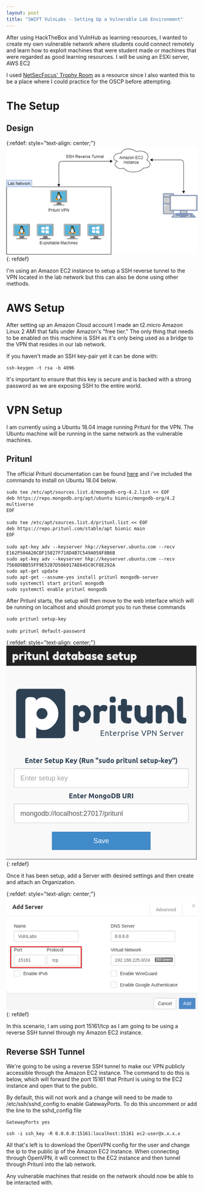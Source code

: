 ```yaml
---
layout: post
title: "SWIFT VulnLabs - Setting Up a Vulnerable Lab Environment"
---
```


After using HackTheBox and VulnHub as learning resources, I wanted to create my own vulnerable network where students could connect remotely and learn how to exploit machines that were student made or machines that were regarded as good learning resources. I will be using an ESXi server, AWS EC2

I used [NetSecFocus' Trophy Room][vm-list] as a resource since I also wanted this to be a place where I could practice for the OSCP before attempting. 

# [](#header-1)The Setup

## Design
{:refdef: style="text-align: center;"}
![asset](/assets/img/svl_topology.png)
{: refdef}

I'm using an Amazon EC2 instance to setup a SSH reverse tunnel to the VPN located in the lab network but this can also be done using other methods.

# [](#header-2)AWS Setup

After setting up an Amazon Cloud account I made an t2.micro Amazon Linux 2 AMI that falls under Amazon's "free tier." The only thing that needs to be enabled on this machine is SSH as it's only being used as a bridge to the VPN that resides in our lab network.

If you haven't made an SSH key-pair yet it can be done with:

```
ssh-keygen -t rsa -b 4096
```
It's important to ensure that this key is secure and is backed with a strong password as we are exposing SSH to the entire world.

# [](#header-3)VPN Setup

I am currently using a Ubuntu 18.04 image running Pritunl for the VPN. The Ubuntu machine will be running in the same network as the vulnerable machines.

## [](#header-3)Pritunl
The official Pritunl documentation can be found [here][pritunl-link] and i've included the commands to install on Ubuntu 18.04 below.
```
sudo tee /etc/apt/sources.list.d/mongodb-org-4.2.list << EOF
deb https://repo.mongodb.org/apt/ubuntu bionic/mongodb-org/4.2 multiverse
EOF

sudo tee /etc/apt/sources.list.d/pritunl.list << EOF
deb https://repo.pritunl.com/stable/apt bionic main
EOF

sudo apt-key adv --keyserver hkp://keyserver.ubuntu.com --recv E162F504A20CDF15827F718D4B7C549A058F8B6B
sudo apt-key adv --keyserver hkp://keyserver.ubuntu.com --recv 7568D9BB55FF9E5287D586017AE645C0CF8E292A
sudo apt-get update
sudo apt-get --assume-yes install pritunl mongodb-server
sudo systemctl start pritunl mongodb
sudo systemctl enable pritunl mongodb
```
After Pritunl starts, the setup will then move to the web interface which will be running on localhost and should prompt you to run these commands
```
sudo pritunl setup-key

sudo pritunl default-password
```
{:refdef: style="text-align: center;"}
![asset](/assets/img/pritunl_setup.png)
{: refdef}

Once it has been setup, add a Server with desired settings and then create and attach an Organization.

{:refdef: style="text-align: center;"}
![asset](/assets/img/pritunl_add_server.png)
{: refdef}

In this scenario, I am using port 15161/tcp as I am going to be using a reverse SSH tunnel through my Amazon EC2 instance.

## [](#header-3)Reverse SSH Tunnel
We're going to be using a reverse SSH tunnel to make our VPN publicly accessible through the Amazon EC2 instance. The command to do this is below, which will forward the port 15161 that Pritunl is using to the EC2 instance and open that to the public.

By default, this will not work and a change will need to be made to /etc/ssh/sshd_config to enable GatewayPorts. To do this uncomment or add the line to the sshd_config file
```
GatewayPorts yes
```
```
ssh -i ssh_key -R 0.0.0.0:15161:localhost:15161 ec2-user@x.x.x.x
```

All that's left is to download the OpenVPN config for the user and change the ip to the public ip of the Amazon EC2 instance. When connecting through OpenVPN, it will connect to the EC2 instance and then tunnel through Pritunl into the lab network.

Any vulnerable machines that reside on the network should now be able to be interacted with.


[vm-list]: https://docs.google.com/spreadsheets/d/1dwSMIAPIam0PuRBkCiDI88pU3yzrqqHkDtBngUHNCw8/edit#gid=0
[pritunl-link]: https://github.com/pritunl/pritunl
